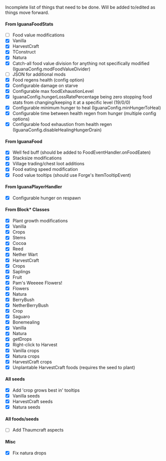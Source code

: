 Incomplete list of things that need to be done. Will be added to/edited as things move forward.

#### From IguanaFoodStats
- [ ] Food value modifications
 - [x] Vanilla
 - [x] HarvestCraft
 - [x] TConstruct
 - [x] Natura
 - [x] Catch-all food value division for anything not specifically modified (IguanaConfig.modFoodValueDivider)
 - [ ] JSON for additional mods
- [x] Food regens health (config option)
- [x] Configurable damage on starve
- [x] Configurable max foodExhaustionLevel
- [x] IguanaConfig.hungerLossRatePercentage being zero stopping food stats from changing/keeping it at a specific level (19/0/0)
- [x] Configurable minimum hunger to heal (IguanaConfig.minHungerToHeal)
- [x] Configurable time between health regen from hunger (multiple config options)
- [x] Configurable food exhaustion from health regen (IguanaConfig.disableHealingHungerDrain)

#### From IguanaFood
- [x] Well fed buff (should be added to FoodEventHandler.onFoodEaten)
- [x] Stacksize modifications
- [x] Village trading/chest loot additions
- [x] Food eating speed modification
- [x] Food value tooltips (should use Forge's ItemTooltipEvent)

#### From IguanaPlayerHandler
- [x] Configurable hunger on respawn

#### From Block* Classes
- [x] Plant growth modifications
 - [x] Vanilla
  - [x] Crops
  - [x] Stems
  - [x] Cocoa
  - [x] Reed
  - [x] Nether Wart
 - [x] HarvestCraft
  - [x] Crops
  - [x] Saplings
  - [x] Fruit
 - [x] Pam's Weeeee Flowers!
  - [x] Flowers
 - [x] Natura
  - [x] BerryBush
  - [x] NetherBerryBush
  - [x] Crop
  - [x] Saguaro
- [x] Bonemealing
 - [x] Vanilla
 - [x] Natura
- [x] getDrops
- [x] Right-click to Harvest
 - [x] Vanilla crops
 - [x] Natura crops
 - [x] HarvestCraft crops
- [x] Unplantable HarvestCraft foods (requires the seed to plant)

#### All seeds
- [x] Add 'crop grows best in' tooltips
 - [x] Vanilla seeds
 - [x] HarvestCraft seeds
 - [x] Natura seeds

#### All foods/seeds
- [ ] Add Thaumcraft aspects

#### Misc
- [x] Fix natura drops